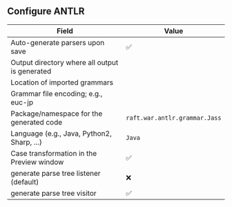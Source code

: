 ## Configure ANTLR

| Field                                          | Value                         |
|------------------------------------------------|-------------------------------|
| Auto-generate parsers upon save                | ✅                             |
| Output directory where all output is generated |                               |
| Location of imported grammars                  |                               |
| Grammar file encoding; e.g., euc-jp            |                               |
| Package/namespace for the generated code       | `raft.war.antlr.grammar.Jass` |
| Language (e.g., Java, Python2, Sharp, ...)     | `Java`                        |
| Case transformation in the Preview window      | ✅                             |
| generate parse tree listener (default)         | ❌                             |
| generate parse tree visitor                    | ✅                             |
